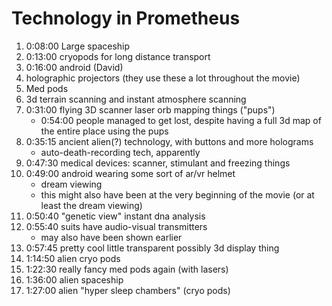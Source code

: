 # Technology in Prometheus

  1. 0:08:00 Large spaceship
  2. 0:13:00 cryopods for long distance transport
  3. 0:16:00 android (David)
  4. holographic projectors (they use these a lot throughout the movie)
  5. Med pods
  6. 3d terrain scanning and instant atmosphere scanning
  7. 0:31:00 flying 3D scanner laser orb mapping things ("pups")
      * 0:54:00 people managed to get lost, despite having a full 3d map of the entire place using the pups
  8. 0:35:15 ancient alien(?) technology, with buttons and more holograms
      * auto-death-recording tech, apparently
  9. 0:47:30 medical devices: scanner, stimulant and freezing things
  10. 0:49:00 android wearing some sort of ar/vr helmet
      * dream viewing
      * this might also have been at the very beginning of the movie (or at least the dream viewing)
  11. 0:50:40 "genetic view" instant dna analysis
  12. 0:55:40 suits have audio-visual transmitters
      * may also have been shown earlier
  13. 0:57:45 pretty cool little transparent possibly 3d display thing
  14. 1:14:50 alien cryo pods
  15. 1:22:30 really fancy med pods again (with lasers)
  16. 1:36:00 alien spaceship
  17. 1:27:00 alien "hyper sleep chambers" (cryo pods)
